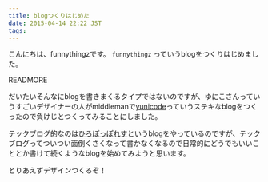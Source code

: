```yaml
---
title: blogつくりはじめた
date: 2015-04-14 22:22 JST
tags:
---
```


こんにちは、funnythingzです。 `funnythingz` っていうblogをつくりはじめました。

READMORE

だいたいそんなにblogを書きまくるタイプではないのですが、ゆにこさんっていうすごいデザイナーの人がmiddlemanで[yunicode](http://yuni.co/)っていうステキなblogをつくったので負けじとつくってみることにしました。

テックブログ的なのは[ひろぽっぽれす](http://hiropo.co.uk/)というblogをやっているのですが、テックブログってついつい面倒くさくなって書かなくなるので日常的にどうでもいいこととか書けて続くようなblogを始めてみようと思います。

とりあえずデザインつくるぞ！
